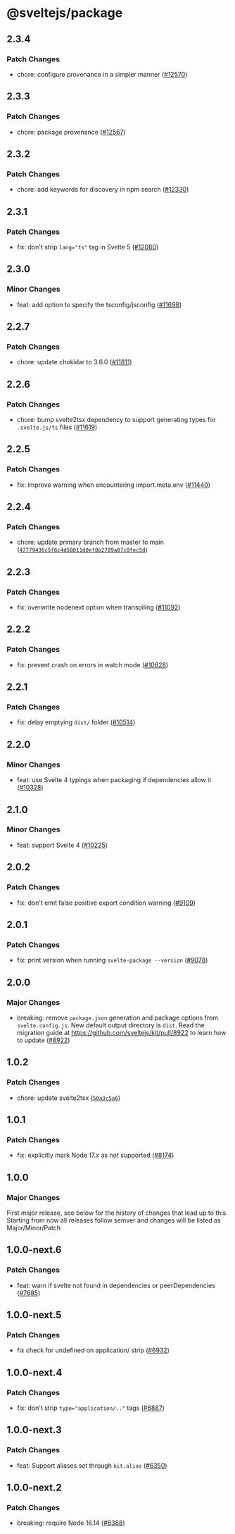 # @sveltejs/package

## 2.3.4
### Patch Changes


- chore: configure provenance in a simpler manner ([#12570](https://github.com/sveltejs/kit/pull/12570))

## 2.3.3
### Patch Changes


- chore: package provenance ([#12567](https://github.com/sveltejs/kit/pull/12567))

## 2.3.2

### Patch Changes

- chore: add keywords for discovery in npm search ([#12330](https://github.com/sveltejs/kit/pull/12330))

## 2.3.1

### Patch Changes

- fix: don't strip `lang="ts"` tag in Svelte 5 ([#12080](https://github.com/sveltejs/kit/pull/12080))

## 2.3.0

### Minor Changes

- feat: add option to specify the tsconfig/jsconfig ([#11698](https://github.com/sveltejs/kit/pull/11698))

## 2.2.7

### Patch Changes

- chore: update chokidar to 3.6.0 ([#11811](https://github.com/sveltejs/kit/pull/11811))

## 2.2.6

### Patch Changes

- chore: bump svelte2tsx dependency to support generating types for `.svelte.js/ts` files ([#11619](https://github.com/sveltejs/kit/pull/11619))

## 2.2.5

### Patch Changes

- fix: improve warning when encountering import.meta.env ([#11440](https://github.com/sveltejs/kit/pull/11440))

## 2.2.4

### Patch Changes

- chore: update primary branch from master to main ([`47779436c5f6c4d50011d0ef8b2709a07c0fec5d`](https://github.com/sveltejs/kit/commit/47779436c5f6c4d50011d0ef8b2709a07c0fec5d))

## 2.2.3

### Patch Changes

- fix: overwrite nodenext option when transpiling ([#11092](https://github.com/sveltejs/kit/pull/11092))

## 2.2.2

### Patch Changes

- fix: prevent crash on errors in watch mode ([#10628](https://github.com/sveltejs/kit/pull/10628))

## 2.2.1

### Patch Changes

- fix: delay emptying `dist/` folder ([#10514](https://github.com/sveltejs/kit/pull/10514))

## 2.2.0

### Minor Changes

- feat: use Svelte 4 typings when packaging if dependencies allow it ([#10328](https://github.com/sveltejs/kit/pull/10328))

## 2.1.0

### Minor Changes

- feat: support Svelte 4 ([#10225](https://github.com/sveltejs/kit/pull/10225))

## 2.0.2

### Patch Changes

- fix: don't emit false positive export condition warning ([#9109](https://github.com/sveltejs/kit/pull/9109))

## 2.0.1

### Patch Changes

- fix: print version when running `svelte-package --version` ([#9078](https://github.com/sveltejs/kit/pull/9078))

## 2.0.0

### Major Changes

- breaking: remove `package.json` generation and package options from `svelte.config.js`. New default output directory is `dist`. Read the migration guide at https://github.com/sveltejs/kit/pull/8922 to learn how to update ([#8922](https://github.com/sveltejs/kit/pull/8922))

## 1.0.2

### Patch Changes

- chore: update svelte2tsx ([`50a3c5a6`](https://github.com/sveltejs/kit/commit/50a3c5a6d1282c64422e80fe19b352c14e41c853))

## 1.0.1

### Patch Changes

- fix: explicitly mark Node 17.x as not supported ([#8174](https://github.com/sveltejs/kit/pull/8174))

## 1.0.0

### Major Changes

First major release, see below for the history of changes that lead up to this.
Starting from now all releases follow semver and changes will be listed as Major/Minor/Patch

## 1.0.0-next.6

### Patch Changes

- feat: warn if svelte not found in dependencies or peerDependencies ([#7685](https://github.com/sveltejs/kit/pull/7685))

## 1.0.0-next.5

### Patch Changes

- fix check for undefined on application/ strip ([#6932](https://github.com/sveltejs/kit/pull/6932))

## 1.0.0-next.4

### Patch Changes

- fix: don't strip `type="application/.."` tags ([#6887](https://github.com/sveltejs/kit/pull/6887))

## 1.0.0-next.3

### Patch Changes

- feat: Support aliases set through `kit.alias` ([#6350](https://github.com/sveltejs/kit/pull/6350))

## 1.0.0-next.2

### Patch Changes

- breaking: require Node 16.14 ([#6388](https://github.com/sveltejs/kit/pull/6388))
